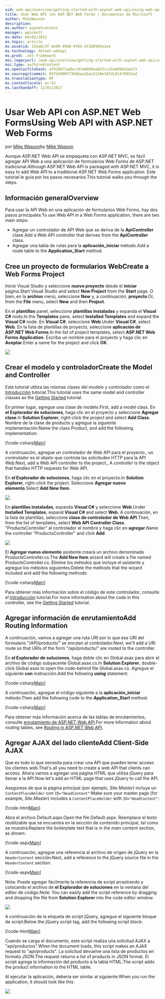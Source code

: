 ```yaml
---
uid: web-api/overview/getting-started-with-aspnet-web-api/using-web-api-with-aspnet-web-forms
title: Usar Web API con ASP.NET Web Forms | Documentos de Microsoft
author: MikeWasson
description: 
ms.author: aspnetcontent
manager: wpickett
ms.date: 04/03/2012
ms.topic: article
ms.assetid: 25da8c3f-4e90-4946-9765-4f160985e1e4
ms.technology: dotnet-webapi
ms.prod: .net-framework
msc.legacyurl: /web-api/overview/getting-started-with-aspnet-web-api/using-web-api-with-aspnet-web-forms
msc.type: authoredcontent
ms.openlocfilehash: af918671a8bcc97a0050ea033ccd14dd96416e73
ms.sourcegitcommit: 037d3900f739dbaa2ba14158e3d7dc81478952ad
ms.translationtype: MT
ms.contentlocale: es-ES
ms.lasthandoff: 12/01/2017
---
```

<a name="using-web-api-with-aspnet-web-forms"></a><span data-ttu-id="3c00b-102">Usar Web API con ASP.NET Web Forms</span><span class="sxs-lookup"><span data-stu-id="3c00b-102">Using Web API with ASP.NET Web Forms</span></span>
====================
<span data-ttu-id="3c00b-103">por [Mike Wasson](https://github.com/MikeWasson)</span><span class="sxs-lookup"><span data-stu-id="3c00b-103">by [Mike Wasson](https://github.com/MikeWasson)</span></span>

<span data-ttu-id="3c00b-104">Aunque ASP.NET Web API se empaqueta con ASP.NET MVC, es fácil agregar API Web a una aplicación de formularios Web Forms de ASP.NET tradicional.</span><span class="sxs-lookup"><span data-stu-id="3c00b-104">Although ASP.NET Web API is packaged with ASP.NET MVC, it is easy to add Web API to a traditional ASP.NET Web Forms application.</span></span> <span data-ttu-id="3c00b-105">Este tutorial le guía por los pasos necesarios.</span><span class="sxs-lookup"><span data-stu-id="3c00b-105">This tutorial walks you through the steps.</span></span>

## <a name="overview"></a><span data-ttu-id="3c00b-106">Información general</span><span class="sxs-lookup"><span data-stu-id="3c00b-106">Overview</span></span>

<span data-ttu-id="3c00b-107">Para usar la API Web en una aplicación de formularios Web Forms, hay dos pasos principales:</span><span class="sxs-lookup"><span data-stu-id="3c00b-107">To use Web API in a Web Forms application, there are two main steps:</span></span>

- <span data-ttu-id="3c00b-108">Agregar un controlador de API Web que se deriva de la **ApiController** clase.</span><span class="sxs-lookup"><span data-stu-id="3c00b-108">Add a Web API controller that derives from the **ApiController** class.</span></span>
- <span data-ttu-id="3c00b-109">Agregar una tabla de rutas para la **aplicación\_iniciar** método.</span><span class="sxs-lookup"><span data-stu-id="3c00b-109">Add a route table to the **Application\_Start** method.</span></span>

## <a name="create-a-web-forms-project"></a><span data-ttu-id="3c00b-110">Cree un proyecto de formularios Web</span><span class="sxs-lookup"><span data-stu-id="3c00b-110">Create a Web Forms Project</span></span>

<span data-ttu-id="3c00b-111">Inicie Visual Studio y seleccione **nuevo proyecto** desde el **iniciar** página.</span><span class="sxs-lookup"><span data-stu-id="3c00b-111">Start Visual Studio and select **New Project** from the **Start** page.</span></span> <span data-ttu-id="3c00b-112">O bien, en la **archivo** menú, seleccione **New** y, a continuación, **proyecto**.</span><span class="sxs-lookup"><span data-stu-id="3c00b-112">Or, from the **File** menu, select **New** and then **Project**.</span></span>

<span data-ttu-id="3c00b-113">En el **plantillas** panel, seleccione **plantillas instaladas** y expanda el **Visual C#** nodo.</span><span class="sxs-lookup"><span data-stu-id="3c00b-113">In the **Templates** pane, select **Installed Templates** and expand the **Visual C#** node.</span></span> <span data-ttu-id="3c00b-114">En **Visual C#**, seleccione **Web**.</span><span class="sxs-lookup"><span data-stu-id="3c00b-114">Under **Visual C#**, select **Web**.</span></span> <span data-ttu-id="3c00b-115">En la lista de plantillas de proyecto, seleccione **aplicación de ASP.NET Web Forms**.</span><span class="sxs-lookup"><span data-stu-id="3c00b-115">In the list of project templates, select **ASP.NET Web Forms Application**.</span></span> <span data-ttu-id="3c00b-116">Escriba un nombre para el proyecto y haga clic en **Aceptar**.</span><span class="sxs-lookup"><span data-stu-id="3c00b-116">Enter a name for the project and click **OK**.</span></span>

![](using-web-api-with-aspnet-web-forms/_static/image1.png)

## <a name="create-the-model-and-controller"></a><span data-ttu-id="3c00b-117">Crear el modelo y controlador</span><span class="sxs-lookup"><span data-stu-id="3c00b-117">Create the Model and Controller</span></span>

<span data-ttu-id="3c00b-118">Este tutorial utiliza las mismas clases del modelo y controlador como el [Introducción](tutorial-your-first-web-api.md) tutorial.</span><span class="sxs-lookup"><span data-stu-id="3c00b-118">This tutorial uses the same model and controller classes as the [Getting Started](tutorial-your-first-web-api.md) tutorial.</span></span>

<span data-ttu-id="3c00b-119">En primer lugar, agregue una clase de modelo.</span><span class="sxs-lookup"><span data-stu-id="3c00b-119">First, add a model class.</span></span> <span data-ttu-id="3c00b-120">En **el Explorador de soluciones**, haga clic en el proyecto y seleccione **Agregar clase**.</span><span class="sxs-lookup"><span data-stu-id="3c00b-120">In **Solution Explorer**, right-click the project and select **Add Class**.</span></span> <span data-ttu-id="3c00b-121">Nombre de la clase de producto y agregue la siguiente implementación:</span><span class="sxs-lookup"><span data-stu-id="3c00b-121">Name the class Product, and add the following implementation:</span></span>

[!code-csharp[Main](using-web-api-with-aspnet-web-forms/samples/sample1.cs)]

<span data-ttu-id="3c00b-122">A continuación, agregue un controlador de Web API para el proyecto., un *controlador* es el objeto que controla las solicitudes HTTP para la API Web.</span><span class="sxs-lookup"><span data-stu-id="3c00b-122">Next, add a Web API controller to the project., A *controller* is the object that handles HTTP requests for Web API.</span></span>

<span data-ttu-id="3c00b-123">En **el Explorador de soluciones**, haga clic en el proyecto.</span><span class="sxs-lookup"><span data-stu-id="3c00b-123">In **Solution Explorer**, right-click the project.</span></span> <span data-ttu-id="3c00b-124">Seleccione **Agregar nuevo elemento**.</span><span class="sxs-lookup"><span data-stu-id="3c00b-124">Select **Add New Item**.</span></span>

![](using-web-api-with-aspnet-web-forms/_static/image2.png)

<span data-ttu-id="3c00b-125">En **plantillas instaladas**, expanda **Visual C#** y seleccione **Web**.</span><span class="sxs-lookup"><span data-stu-id="3c00b-125">Under **Installed Templates**, expand **Visual C#** and select **Web**.</span></span> <span data-ttu-id="3c00b-126">A continuación, en la lista de plantillas, seleccione **clase de controlador de Web API**.</span><span class="sxs-lookup"><span data-stu-id="3c00b-126">Then, from the list of templates, select **Web API Controller Class**.</span></span> <span data-ttu-id="3c00b-127">"ProductsController" al controlador el nombre y haga clic en **agregar**.</span><span class="sxs-lookup"><span data-stu-id="3c00b-127">Name the controller "ProductsController" and click **Add**.</span></span>

![](using-web-api-with-aspnet-web-forms/_static/image3.png)

<span data-ttu-id="3c00b-128">El **Agregar nuevo elemento** asistente creará un archivo denominado ProductsController.cs.</span><span class="sxs-lookup"><span data-stu-id="3c00b-128">The **Add New Item** wizard will create a file named ProductsController.cs.</span></span> <span data-ttu-id="3c00b-129">Elimine los métodos que incluye el asistente y agregue los métodos siguientes:</span><span class="sxs-lookup"><span data-stu-id="3c00b-129">Delete the methods that the wizard included and add the following methods:</span></span>

[!code-csharp[Main](using-web-api-with-aspnet-web-forms/samples/sample2.cs)]

<span data-ttu-id="3c00b-130">Para obtener más información sobre el código de este controlador, consulte el [Introducción](tutorial-your-first-web-api.md) tutorial.</span><span class="sxs-lookup"><span data-stu-id="3c00b-130">For more information about the code in this controller, see the [Getting Started](tutorial-your-first-web-api.md) tutorial.</span></span>

## <a name="add-routing-information"></a><span data-ttu-id="3c00b-131">Agregar información de enrutamiento</span><span class="sxs-lookup"><span data-stu-id="3c00b-131">Add Routing Information</span></span>

<span data-ttu-id="3c00b-132">A continuación, vamos a agregar una ruta URI por lo que ese URI del formulario &quot;/API/products/&quot; se enrutan al controlador.</span><span class="sxs-lookup"><span data-stu-id="3c00b-132">Next, we'll add a URI route so that URIs of the form &quot;/api/products/&quot; are routed to the controller.</span></span>

<span data-ttu-id="3c00b-133">En **el Explorador de soluciones**, haga doble clic en Global.asax para abrir el archivo de código subyacente Global.asax.cs.</span><span class="sxs-lookup"><span data-stu-id="3c00b-133">In **Solution Explorer**, double-click Global.asax to open the code-behind file Global.asax.cs.</span></span> <span data-ttu-id="3c00b-134">Agregue el siguiente **con** instrucción.</span><span class="sxs-lookup"><span data-stu-id="3c00b-134">Add the following **using** statement.</span></span>

[!code-csharp[Main](using-web-api-with-aspnet-web-forms/samples/sample3.cs)]

<span data-ttu-id="3c00b-135">A continuación, agregue el código siguiente a la **aplicación\_iniciar** método:</span><span class="sxs-lookup"><span data-stu-id="3c00b-135">Then add the following code to the **Application\_Start** method:</span></span>

[!code-csharp[Main](using-web-api-with-aspnet-web-forms/samples/sample4.cs)]

<span data-ttu-id="3c00b-136">Para obtener más información acerca de las tablas de enrutamientos, consulte [enrutamiento de ASP.NET Web API](../web-api-routing-and-actions/routing-in-aspnet-web-api.md).</span><span class="sxs-lookup"><span data-stu-id="3c00b-136">For more information about routing tables, see [Routing in ASP.NET Web API](../web-api-routing-and-actions/routing-in-aspnet-web-api.md).</span></span>

## <a name="add-client-side-ajax"></a><span data-ttu-id="3c00b-137">Agregar AJAX del lado cliente</span><span class="sxs-lookup"><span data-stu-id="3c00b-137">Add Client-Side AJAX</span></span>

<span data-ttu-id="3c00b-138">Que es todo lo que necesita para crear una API que pueden tener acceso los clientes web.</span><span class="sxs-lookup"><span data-stu-id="3c00b-138">That's all you need to create a web API that clients can access.</span></span> <span data-ttu-id="3c00b-139">Ahora vamos a agregar una página HTML que utiliza jQuery para llamar a la API.</span><span class="sxs-lookup"><span data-stu-id="3c00b-139">Now let's add an HTML page that uses jQuery to call the API.</span></span>

<span data-ttu-id="3c00b-140">Asegúrese de que la página principal (por ejemplo, *Site.Master*) incluye un `ContentPlaceHolder` con `ID="HeadContent"`:</span><span class="sxs-lookup"><span data-stu-id="3c00b-140">Make sure your master page (for example, *Site.Master*) includes a `ContentPlaceHolder` with `ID="HeadContent"`:</span></span>

[!code-html[Main](using-web-api-with-aspnet-web-forms/samples/sample8.html)]

<span data-ttu-id="3c00b-141">Abra el archivo Default.aspx.</span><span class="sxs-lookup"><span data-stu-id="3c00b-141">Open the file Default.aspx.</span></span> <span data-ttu-id="3c00b-142">Reemplace el texto reutilizable que se encuentra en la sección de contenido principal, tal como se muestra:</span><span class="sxs-lookup"><span data-stu-id="3c00b-142">Replace the boilerplate text that is in the main content section, as shown:</span></span>

[!code-aspx[Main](using-web-api-with-aspnet-web-forms/samples/sample5.aspx)]

<span data-ttu-id="3c00b-143">A continuación, agregue una referencia al archivo de origen de jQuery en la `HeaderContent` sección:</span><span class="sxs-lookup"><span data-stu-id="3c00b-143">Next, add a reference to the jQuery source file in the `HeaderContent` section:</span></span>

[!code-aspx[Main](using-web-api-with-aspnet-web-forms/samples/sample6.aspx?highlight=2)]

<span data-ttu-id="3c00b-144">Nota: Puede agregar fácilmente la referencia de script arrastrando y colocando el archivo de **el Explorador de soluciones** en la ventana del editor de código.</span><span class="sxs-lookup"><span data-stu-id="3c00b-144">Note: You can easily add the script reference by dragging and dropping the file from **Solution Explorer** into the code editor window.</span></span>

![](using-web-api-with-aspnet-web-forms/_static/image4.png)

<span data-ttu-id="3c00b-145">A continuación de la etiqueta de script jQuery, agregue el siguiente bloque de script:</span><span class="sxs-lookup"><span data-stu-id="3c00b-145">Below the jQuery script tag, add the following script block:</span></span>

[!code-html[Main](using-web-api-with-aspnet-web-forms/samples/sample7.html)]

<span data-ttu-id="3c00b-146">Cuando se carga el documento, este script realiza una solicitud AJAX a &quot;api/productos&quot;.</span><span class="sxs-lookup"><span data-stu-id="3c00b-146">When the document loads, this script makes an AJAX request to &quot;api/products&quot;.</span></span> <span data-ttu-id="3c00b-147">La solicitud devuelve una lista de productos en formato JSON.</span><span class="sxs-lookup"><span data-stu-id="3c00b-147">The request returns a list of products in JSON format.</span></span> <span data-ttu-id="3c00b-148">El script agrega la información del producto a la tabla HTML.</span><span class="sxs-lookup"><span data-stu-id="3c00b-148">The script adds the product information to the HTML table.</span></span>

<span data-ttu-id="3c00b-149">Al ejecutar la aplicación, debería ser similar al siguiente:</span><span class="sxs-lookup"><span data-stu-id="3c00b-149">When you run the application, it should look like this:</span></span>

![](using-web-api-with-aspnet-web-forms/_static/image5.png)
